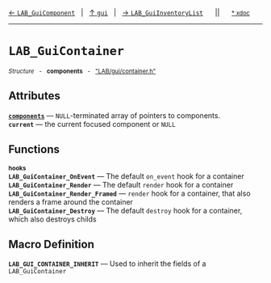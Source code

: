 [&#8592; `LAB_GuiComponent`](LAB--gui--lab_guicomponent.md)&nbsp;&nbsp;&nbsp;|&nbsp;&nbsp;&nbsp;[&#8593; `gui`](LAB--gui.md)&nbsp;&nbsp;&nbsp;|&nbsp;&nbsp;&nbsp;[&#8594; `LAB_GuiInventoryList`](LAB--gui--lab_guiinventorylist.md)&nbsp;&nbsp;&nbsp;&nbsp;&nbsp;&nbsp;||&nbsp;&nbsp;&nbsp;&nbsp;&nbsp;&nbsp;<small>[\* xdoc](../xdoc/LAB/gui.xmd#L123)</small>
***

# `LAB_GuiContainer`
<small>*Structure* &nbsp; - &nbsp; **components** &nbsp; - &nbsp; ["LAB/gui/container.h"](../include/LAB/gui/container.h)</small>  
## Attributes
**[`components`](LAB--gui--lab_guicontainer--components.md)** &#8213; `NULL`-terminated array of pointers to components.  
**`current`** &#8213; the current focused component or `NULL`  
## Functions
<small>**hooks**</small>  
**`LAB_GuiContainer_OnEvent`** &#8213; The default `on_event` hook for a container  
**`LAB_GuiContainer_Render`** &#8213; The default `render` hook for a container  
**`LAB_GuiContainer_Render_Framed`** &#8213; `render` hook for a container, that also renders a frame around the container  
**`LAB_GuiContainer_Destroy`** &#8213; The default `destroy` hook for a container, which also destroys childs  
## Macro Definition
**`LAB_GUI_CONTAINER_INHERIT`** &#8213; Used to inherit the fields of a `LAB_GuiContainer`  
